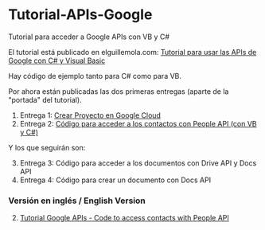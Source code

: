 # Tutorial-APIs-Google
 Tutorial para acceder a  Google APIs con VB y C#

El tutorial está publicado en elguillemola.com: [Tutorial para usar las APIs de Google con C# y Visual Basic](http://www.elguillemola.com/2020/12/tutorial-para-usar-las-apis-de-google-con-c-y-visual-basic/)

Hay código de ejemplo tanto para C# como para VB.

Por ahora están publicadas las dos primeras entregas (aparte de la "portada" del tutorial).

1. Entrega 1: [Crear Proyecto en Google Cloud](http://www.elguillemola.com/2020/12/tutorial-google-apis-crear-proyecto-en-google-cloud/)
2. Entrega 2: [Código para acceder a los contactos con People API (con VB y C#)](http://www.elguillemola.com/2020/12/tutorial-google-apis-codigo-para-acceder-a-los-contactos-con-people-api/)

Y los que seguirán son:<br>

3. Entrega 3: Código para acceder a los documentos con Drive API y Docs API
4. Entrega 4: Código para crear un documento con Docs API


### Versión en inglés / English Version

2. [Tutorial Google APIs - Code to access contacts with People API](https://docs.google.com/document/d/e/2PACX-1vTXJMoQ8m1KGAVOvXCkvyjp1Qewg_e-YZo69XF-2d7AbraGN0I-c5ngsOo2XJnAE8vlC4JmWdQ2bH8I/pub)

